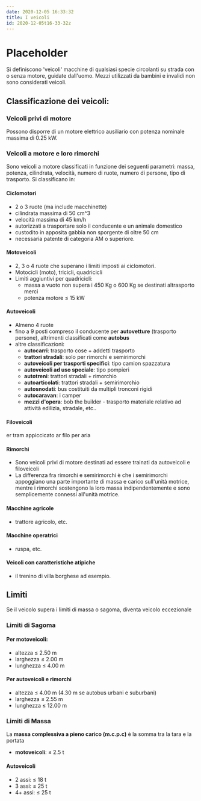 ```yaml
---
date: 2020-12-05 16:33:32
title: I veicoli
id: 2020-12-05t16-33-32z
---
```


# Placeholder

Si definiscono 'veicoli' macchine di qualsiasi specie circolanti su strada con o
senza motore, guidate dall'uomo. Mezzi utilizzati da bambini e invalidi non sono
considerati veicoli.

## Classificazione dei veicoli:

### Veicoli privi di motore

Possono disporre di un motore elettrico ausiliario con potenza nominale massima
di 0.25 kW.

### Veicoli a motore e loro rimorchi

Sono veicoli a motore classificati in funzione dei seguenti parametri: massa,
potenza, cilindrata, velocità, numero di ruote, numero di persone, tipo di
trasporto. Si classificano in:

#### Ciclomotori

- 2 o 3 ruote (ma include macchinette)
- cilindrata massima di 50 cm^3
- velocità massima di 45 km/h
- autorizzati a trasportare solo il conducente e un animale domestico
- custodito in apposita gabbia non sporgente di oltre 50 cm
- necessaria patente di categoria AM o superiore.

#### Motoveicoli

- 2, 3 o 4 ruote che superano i limiti imposti ai ciclomotori.
- Motocicli (moto), tricicli, quadricicli
- Limiti aggiuntivi per quadricicli:
  - massa a vuoto non supera i 450 Kg o 600 Kg se destinati altrasporto merci
  - potenza motore ≤ 15 kW

#### Autoveicoli

- Almeno 4 ruote
- fino a 9 posti compreso il conducente per **autovetture** (trasporto persone),
  altrimenti classificati come **autobus**
- altre classificazioni:
  - **autocarri**: trasporto cose + addetti trasporto
  - **trattori stradali**: solo per rimorchi e semirimorchi
  - **autoveicoli per trasporti specifici**: tipo camion spazzatura
  - **autoveicoli ad uso speciale**: tipo pompieri
  - **autotreni**: trattori stradali + rimorchio
  - **autoarticolati**: trattori stradali + semirimorchio
  - **autosnodati**: bus costituiti da multipli tronconi rigidi
  - **autocaravan**: i camper
  - **mezzi d'opera**: bob the builder - trasporto materiale relativo ad
    attività edilizia, stradale, etc..

#### Filoveicoli

er tram appiccicato ar filo per aria

#### Rimorchi

- Sono veicoli privi di motore destinati ad essere trainati da autoveicoli e
  filoveicoli
- La differenza fra rimorchi e semirimorchi è che i semirimorchi appoggiano una
  parte importante di massa e carico sull'unità motrice, mentre i rimorchi
  sostengono la loro massa indipendentemente e sono semplicemente connessi
  all'unità motrice.

#### Macchine agricole

- trattore agricolo, etc.

#### Macchine operatrici

- ruspa, etc.

#### Veicoli con caratteristiche atipiche

- il trenino di villa borghese ad esempio.

## Limiti

Se il veicolo supera i limiti di massa o sagoma, diventa veicolo eccezionale

### Limiti di Sagoma

#### Per motoveicoli:

- altezza ≤ 2.50 m
- larghezza ≤ 2.00 m
- lunghezza ≤ 4.00 m

#### Per autoveicoli e rimorchi

- altezza ≤ 4.00 m (4.30 m se autobus urbani e suburbani)
- larghezza ≤ 2.55 m
- lunghezza ≤ 12.00 m

### Limiti di Massa

La **massa complessiva a pieno carico (m.c.p.c)** è la somma tra la tara e la
portata

- **motoveicoli**: ≤ 2.5 t

#### Autoveicoli

- 2 assi: ≤ 18 t
- 3 assi: ≤ 25 t
- 4+ assi: ≤ 25 t
